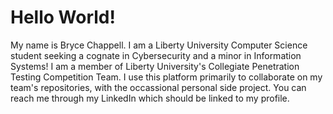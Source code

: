 # Hello World!

My name is Bryce Chappell. I am a Liberty University Computer Science student seeking a cognate in Cybersecurity and a minor in Information Systems! I am a member of Liberty University's Collegiate Penetration Testing Competition Team. I use this platform primarily to collaborate on my team's repositories, with the occassional personal side project. You can reach me through my LinkedIn which should be linked to my profile.

<!--

Here are some ideas to get you started:

- 🔭 I’m currently working on ...
- 🌱 I’m currently learning ...
- 👯 I’m looking to collaborate on ...
- 🤔 I’m looking for help with ...
- 💬 Ask me about ...
- 📫 How to reach me: ...
- 😄 Pronouns: ...
- ⚡ Fun fact: ...
-->
